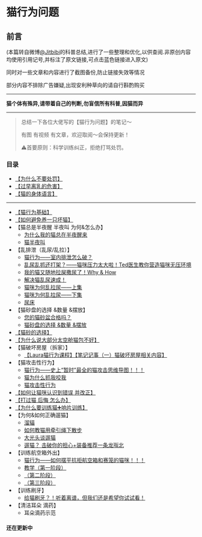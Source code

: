 # 猫行为问题
## 前言
(本篇转自微博[@Jitbibi](https://weibo.com/1912422243/I6Rrbdtf0)的科普总结,进行了一些整理和优化,以供查阅.非原创内容均使用引用记号,并标注了原文链接,可点击蓝色链接进入原文)

同时对一些文章和内容进行了截图备份,防止链接失效等情况

部分内容不排除广告嫌疑,出现安利种草向的请自行斟酌购买

*************
__猫个体有殊异,请带着自己的判断,勿盲信所有科普,因猫而异__
*************

> 总结一下各位大佬写的【猫行为问题】的笔记～
> 
> 有图 有视频 有文章，欢迎取阅～会保持更新！
> 
> ⚠️首要原则：科学训练纠正，拒绝打骂处罚。
### 目录
- [【为什么不要处罚】](https://github.com/GinirohikoCha/CatProblems/blob/master/%E7%8C%AB%E7%9A%84%E8%A1%8C%E4%B8%BA%E9%97%AE%E9%A2%98/%E3%80%90%E4%B8%BA%E4%BB%80%E4%B9%88%E4%B8%8D%E8%A6%81%E5%A4%84%E7%BD%9A%E3%80%91.jpg)
- [【过早离乳的危害】](https://github.com/GinirohikoCha/CatProblems/blob/master/%E7%8C%AB%E7%9A%84%E8%A1%8C%E4%B8%BA%E9%97%AE%E9%A2%98/%E3%80%90%E8%BF%87%E6%97%A9%E7%A6%BB%E4%B9%B3%E7%9A%84%E5%8D%B1%E5%AE%B3%E3%80%91.jpg)
- [【猫的身体语言】](https://github.com/GinirohikoCha/CatProblems/blob/master/%E7%8C%AB%E7%9A%84%E8%A1%8C%E4%B8%BA%E9%97%AE%E9%A2%98/%E3%80%90%E7%8C%AB%E7%9A%84%E8%BA%AB%E4%BD%93%E8%AF%AD%E8%A8%80%E3%80%91.jpg)
*************
- [【猫行为基础】](https://github.com/GinirohikoCha/CatProblems/blob/master/%E7%8C%AB%E7%9A%84%E8%A1%8C%E4%B8%BA%E9%97%AE%E9%A2%98/%E7%8C%AB%E8%A1%8C%E4%B8%BA%E5%9F%BA%E7%A1%80.md)
- [【如何避免养一只坏猫】](https://github.com/GinirohikoCha/CatProblems/blob/master/%E7%8C%AB%E7%9A%84%E8%A1%8C%E4%B8%BA%E9%97%AE%E9%A2%98/%E5%A6%82%E4%BD%95%E9%81%BF%E5%85%8D%E5%85%BB%E4%B8%80%E5%8F%AA%E5%9D%8F%E7%8C%AB.md)
- 【猫总是半夜醒 半夜叫 为何&怎么办】
	* [为什么我的猫总在半夜醒来](https://github.com/GinirohikoCha/CatProblems/blob/master/%E7%8C%AB%E7%9A%84%E8%A1%8C%E4%B8%BA%E9%97%AE%E9%A2%98/%E3%80%90%E7%8C%AB%E6%80%BB%E6%98%AF%E5%8D%8A%E5%A4%9C%E9%86%92%20%E5%8D%8A%E5%A4%9C%E5%8F%AB%20%E4%B8%BA%E4%BD%95%26%E6%80%8E%E4%B9%88%E5%8A%9E%E3%80%91.jpg)
	* [猫半夜叫](https://github.com/GinirohikoCha/CatProblems/blob/master/%E7%8C%AB%E7%9A%84%E8%A1%8C%E4%B8%BA%E9%97%AE%E9%A2%98/%E7%8C%AB%E5%8D%8A%E5%A4%9C%E5%8F%AB.md)
- 【乱排泄（乱尿/乱拉）】
	* [猫行为——室内排泄怎么破？](https://github.com/GinirohikoCha/CatProblems/blob/master/%E7%8C%AB%E7%9A%84%E8%A1%8C%E4%B8%BA%E9%97%AE%E9%A2%98/%E7%8C%AB%E8%A1%8C%E4%B8%BA%E2%80%94%E2%80%94%E5%AE%A4%E5%86%85%E6%8E%92%E6%B3%84%E6%80%8E%E4%B9%88%E7%A0%B4%EF%BC%9F.md)
	* [乱尿乱抓还打架？——猫咪压力太大啦！Ted医生教你营造猫咪无压环境](https://github.com/GinirohikoCha/CatProblems/blob/master/%E7%8C%AB%E7%9A%84%E8%A1%8C%E4%B8%BA%E9%97%AE%E9%A2%98/%E4%B9%B1%E5%B0%BF%E4%B9%B1%E6%8A%93%E8%BF%98%E6%89%93%E6%9E%B6%EF%BC%9F%E2%80%94%E2%80%94%E7%8C%AB%E5%92%AA%E5%8E%8B%E5%8A%9B%E5%A4%AA%E5%A4%A7%E5%95%A6%EF%BC%81Ted%E5%8C%BB%E7%94%9F%E6%95%99%E4%BD%A0%E8%90%A5%E9%80%A0%E7%8C%AB%E5%92%AA%E6%97%A0%E5%8E%8B%E7%8E%AF%E5%A2%83.md)
	* [我的猫又随地拉屎撒尿了！Why & How](https://github.com/GinirohikoCha/CatProblems/blob/master/%E7%8C%AB%E7%9A%84%E8%A1%8C%E4%B8%BA%E9%97%AE%E9%A2%98/%E6%88%91%E7%9A%84%E7%8C%AB%E5%8F%88%E9%9A%8F%E5%9C%B0%E6%8B%89%E5%B1%8E%E6%92%92%E5%B0%BF%E4%BA%86%EF%BC%81Why%26How.md)
	* [解决猫乱尿速成！](https://github.com/GinirohikoCha/CatProblems/blob/master/%E7%8C%AB%E7%9A%84%E8%A1%8C%E4%B8%BA%E9%97%AE%E9%A2%98/%E8%A7%A3%E5%86%B3%E7%8C%AB%E4%B9%B1%E5%B0%BF%E9%80%9F%E6%88%90%EF%BC%81.md)
	* [猫咪为何乱拉尿——上集](https://github.com/GinirohikoCha/CatProblems/blob/master/%E7%8C%AB%E7%9A%84%E8%A1%8C%E4%B8%BA%E9%97%AE%E9%A2%98/%E7%8C%AB%E5%92%AA%E4%B8%BA%E4%BD%95%E4%B9%B1%E6%8B%89%E5%B0%BF%E2%80%94%E2%80%94%E4%B8%8A%E9%9B%86.md)
	* [猫咪为何乱拉尿——下集](https://github.com/GinirohikoCha/CatProblems/blob/master/%E7%8C%AB%E7%9A%84%E8%A1%8C%E4%B8%BA%E9%97%AE%E9%A2%98/%E7%8C%AB%E5%92%AA%E4%B8%BA%E4%BD%95%E4%B9%B1%E6%8B%89%E5%B0%BF%E2%80%94%E2%80%94%E4%B8%8B%E9%9B%86.md)
	* [尿床](https://github.com/GinirohikoCha/CatProblems/blob/master/%E7%8C%AB%E7%9A%84%E8%A1%8C%E4%B8%BA%E9%97%AE%E9%A2%98/%E5%B0%BF%E5%BA%8A.md)
- 【猫砂盘的选择 &数量 &摆放】
	* [您的猫砂盆合格吗？](https://github.com/GinirohikoCha/CatProblems/blob/master/%E7%8C%AB%E7%9A%84%E8%A1%8C%E4%B8%BA%E9%97%AE%E9%A2%98/%E6%82%A8%E7%9A%84%E7%8C%AB%E7%A0%82%E7%9B%86%E5%90%88%E6%A0%BC%E5%90%97%EF%BC%9F.md)
	* [猫砂盘的选择 &数量 &摆放](https://github.com/GinirohikoCha/CatProblems/blob/master/%E7%8C%AB%E7%9A%84%E8%A1%8C%E4%B8%BA%E9%97%AE%E9%A2%98/%E3%80%90%E7%8C%AB%E7%A0%82%E7%9B%98%E7%9A%84%E9%80%89%E6%8B%A9%20%26%E6%95%B0%E9%87%8F%20%26%E6%91%86%E6%94%BE%E3%80%91.jpg)
- [【猫砂的选择】](https://github.com/GinirohikoCha/CatProblems/blob/master/%E7%8C%AB%E7%9A%84%E8%A1%8C%E4%B8%BA%E9%97%AE%E9%A2%98/%E7%8C%AB%E7%A0%82%E7%9A%84%E9%80%89%E6%8B%A9.md)
- [【为什么说大部分太空舱猫包不好】](https://github.com/GinirohikoCha/CatProblems/blob/master/%E7%8C%AB%E7%9A%84%E8%A1%8C%E4%B8%BA%E9%97%AE%E9%A2%98/%E4%B8%BA%E4%BB%80%E4%B9%88%E8%AF%B4%E5%A4%A7%E9%83%A8%E5%88%86%E5%A4%AA%E7%A9%BA%E8%88%B1%E7%8C%AB%E5%8C%85%E4%B8%8D%E5%A5%BD.md)
- 【猫破坏房屋（拆家）】
	* [【Laura猫行为课程】【笔记记事（一）猫破坏房屋相关内容】](https://github.com/GinirohikoCha/CatProblems/blob/master/%E7%8C%AB%E7%9A%84%E8%A1%8C%E4%B8%BA%E9%97%AE%E9%A2%98/%E7%8C%AB%E8%A1%8C%E4%B8%BA%E8%AF%BE%E7%A8%8BLaura%20-%20%E7%AC%94%E8%AE%B0%E8%AE%B0%E4%BA%8B%EF%BC%88%E4%B8%80%EF%BC%89%E7%8C%AB%E7%A0%B4%E5%9D%8F%E6%88%BF%E5%B1%8B%E7%9B%B8%E5%85%B3%E5%86%85%E5%AE%B9.md)
- 【猫攻击性行为】
	* [猫行为——史上“暂时”最全的猫攻击思维导图！！！ ](https://github.com/GinirohikoCha/CatProblems/blob/master/%E7%8C%AB%E7%9A%84%E8%A1%8C%E4%B8%BA%E9%97%AE%E9%A2%98/%E7%8C%AB%E8%A1%8C%E4%B8%BA%E2%80%94%E2%80%94%E5%8F%B2%E4%B8%8A%E2%80%9C%E6%9A%82%E6%97%B6%E2%80%9D%E6%9C%80%E5%85%A8%E7%9A%84%E7%8C%AB%E6%94%BB%E5%87%BB%E6%80%9D%E7%BB%B4%E5%AF%BC%E5%9B%BE%EF%BC%81%EF%BC%81%EF%BC%81%20.md)
	* [猫为什么抓我咬我](https://github.com/GinirohikoCha/CatProblems/blob/master/%E7%8C%AB%E7%9A%84%E8%A1%8C%E4%B8%BA%E9%97%AE%E9%A2%98/%E7%8C%AB%E4%B8%BA%E4%BB%80%E4%B9%88%E6%8A%93%E6%88%91%E5%92%AC%E6%88%91.md)
	* [猫攻击性行为](https://github.com/GinirohikoCha/CatProblems/blob/master/%E7%8C%AB%E7%9A%84%E8%A1%8C%E4%B8%BA%E9%97%AE%E9%A2%98/%E3%80%90%E7%8C%AB%E6%94%BB%E5%87%BB%E6%80%A7%E8%A1%8C%E4%B8%BA%E3%80%91.jpg)
- [【如何让猫咪认识到错误 并改正】](https://github.com/GinirohikoCha/CatProblems/blob/master/%E7%8C%AB%E7%9A%84%E8%A1%8C%E4%B8%BA%E9%97%AE%E9%A2%98/%E5%A6%82%E4%BD%95%E8%AE%A9%E7%8C%AB%E5%92%AA%E8%AE%A4%E8%AF%86%E5%88%B0%E9%94%99%E8%AF%AF%E5%B9%B6%E6%94%B9%E6%AD%A3.md)
- [【打过猫 后悔 怎么办】](https://github.com/GinirohikoCha/CatProblems/blob/master/%E7%8C%AB%E7%9A%84%E8%A1%8C%E4%B8%BA%E9%97%AE%E9%A2%98/%E6%89%93%E8%BF%87%E7%8C%AB%20%E5%90%8E%E6%82%94%20%E6%80%8E%E4%B9%88%E5%8A%9E.md)
- [【为什么要训练猫➕响片训练】](https://github.com/GinirohikoCha/CatProblems/blob/master/%E7%8C%AB%E7%9A%84%E8%A1%8C%E4%B8%BA%E9%97%AE%E9%A2%98/%E4%B8%BA%E4%BB%80%E4%B9%88%E8%A6%81%E8%AE%AD%E7%BB%83%E7%8C%AB%E2%9E%95%E5%93%8D%E7%89%87%E8%AE%AD%E7%BB%83.md)
- 【为何&如何正确遛猫】
	* [溜貓](https://github.com/GinirohikoCha/CatProblems/blob/master/%E7%8C%AB%E7%9A%84%E8%A1%8C%E4%B8%BA%E9%97%AE%E9%A2%98/%E6%BA%9C%E8%B2%93.md)
	* [如何教猫用牵引绳下散步](https://github.com/GinirohikoCha/CatProblems/blob/master/%E7%8C%AB%E7%9A%84%E8%A1%8C%E4%B8%BA%E9%97%AE%E9%A2%98/%E5%A6%82%E4%BD%95%E6%95%99%E7%8C%AB%E7%94%A8%E7%89%B5%E5%BC%95%E7%BB%B3%E4%B8%8B%E6%95%A3%E6%AD%A5.md)
	* [大光头谈遛猫](https://github.com/GinirohikoCha/CatProblems/blob/develop/%E7%8C%AB%E7%9A%84%E8%A1%8C%E4%B8%BA%E9%97%AE%E9%A2%98/%E5%A4%A7%E5%85%89%E5%A4%B4%E8%B0%88%E9%81%9B%E7%8C%AB.md)
	* [遛猫？ 击破你的担心+装备推荐一条龙🈯️北](https://github.com/GinirohikoCha/CatProblems/blob/master/%E7%8C%AB%E7%9A%84%E8%A1%8C%E4%B8%BA%E9%97%AE%E9%A2%98/%E9%81%9B%E7%8C%AB%EF%BC%9F%20%E5%87%BB%E7%A0%B4%E4%BD%A0%E7%9A%84%E6%8B%85%E5%BF%83%2B%E8%A3%85%E5%A4%87%E6%8E%A8%E8%8D%90%E4%B8%80%E6%9D%A1%E9%BE%99%F0%9F%88%AF%EF%B8%8F%E5%8C%97.md)
- 【训练航空箱外出】
	* [猫行为——如何摆平抗拒航空箱和赛笼的猫咪！！！](https://github.com/GinirohikoCha/CatProblems/blob/develop/%E7%8C%AB%E7%9A%84%E8%A1%8C%E4%B8%BA%E9%97%AE%E9%A2%98/%E7%8C%AB%E8%A1%8C%E4%B8%BA%E2%80%94%E2%80%94%E5%A6%82%E4%BD%95%E6%91%86%E5%B9%B3%E6%8A%97%E6%8B%92%E8%88%AA%E7%A9%BA%E7%AE%B1%E5%92%8C%E8%B5%9B%E7%AC%BC%E7%9A%84%E7%8C%AB%E5%92%AA%EF%BC%81%EF%BC%81%EF%BC%81.md)
	* [教学（第一阶段）](https://github.com/GinirohikoCha/CatProblems/blob/develop/%E7%8C%AB%E7%9A%84%E8%A1%8C%E4%B8%BA%E9%97%AE%E9%A2%98/%E8%AE%AD%E7%BB%83%E8%88%AA%E7%A9%BA%E7%AE%B1%E5%A4%96%E5%87%BA%E6%95%99%E5%AD%A6%E7%AC%AC%E4%B8%80%E9%98%B6%E6%AE%B5.md)
	* [（第二阶段）](https://github.com/GinirohikoCha/CatProblems/blob/develop/%E7%8C%AB%E7%9A%84%E8%A1%8C%E4%B8%BA%E9%97%AE%E9%A2%98/%E8%AE%AD%E7%BB%83%E8%88%AA%E7%A9%BA%E7%AE%B1%E5%A4%96%E5%87%BA%E6%95%99%E5%AD%A6%E7%AC%AC%E4%BA%8C%E9%98%B6%E6%AE%B5.md)
	* [（第三阶段）](https://github.com/GinirohikoCha/CatProblems/blob/develop/%E7%8C%AB%E7%9A%84%E8%A1%8C%E4%B8%BA%E9%97%AE%E9%A2%98/%E8%AE%AD%E7%BB%83%E8%88%AA%E7%A9%BA%E7%AE%B1%E5%A4%96%E5%87%BA%E6%95%99%E5%AD%A6%E7%AC%AC%E4%B8%89%E9%98%B6%E6%AE%B5.md)
- 【训练刷牙】
	* [给猫刷牙？！听着离谱，但我们还是希望你试试看！](https://github.com/GinirohikoCha/CatProblems/blob/develop/%E7%8C%AB%E7%9A%84%E8%A1%8C%E4%B8%BA%E9%97%AE%E9%A2%98/%E7%BB%99%E7%8C%AB%E5%88%B7%E7%89%99%EF%BC%9F%EF%BC%81%E5%90%AC%E7%9D%80%E7%A6%BB%E8%B0%B1%EF%BC%8C%E4%BD%86%E6%88%91%E4%BB%AC%E8%BF%98%E6%98%AF%E5%B8%8C%E6%9C%9B%E4%BD%A0%E8%AF%95%E8%AF%95%E7%9C%8B%EF%BC%81.md)
- 【清洁耳朵 滴药】
	* 耳朵滴药示范

#### 还在更新中